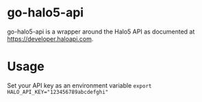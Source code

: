 # go-halo5-api
go-halo5-api is a wrapper around the Halo5 API as documented at https://developer.haloapi.com.

# Usage
Set your API key as an environment variable
```export HALO_API_KEY="123456789abcdefghi"```
